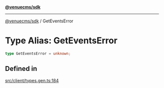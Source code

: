 [**@venuecms/sdk**](../Index.md)

***

[@venuecms/sdk](../Index.md) / GetEventsError

# Type Alias: GetEventsError

```ts
type GetEventsError = unknown;
```

## Defined in

[src/client/types.gen.ts:184](https://github.com/venuecms/sdk/blob/d518c8aac3a863994a7c808a9c7d9d339366ea38/src/client/types.gen.ts#L184)
